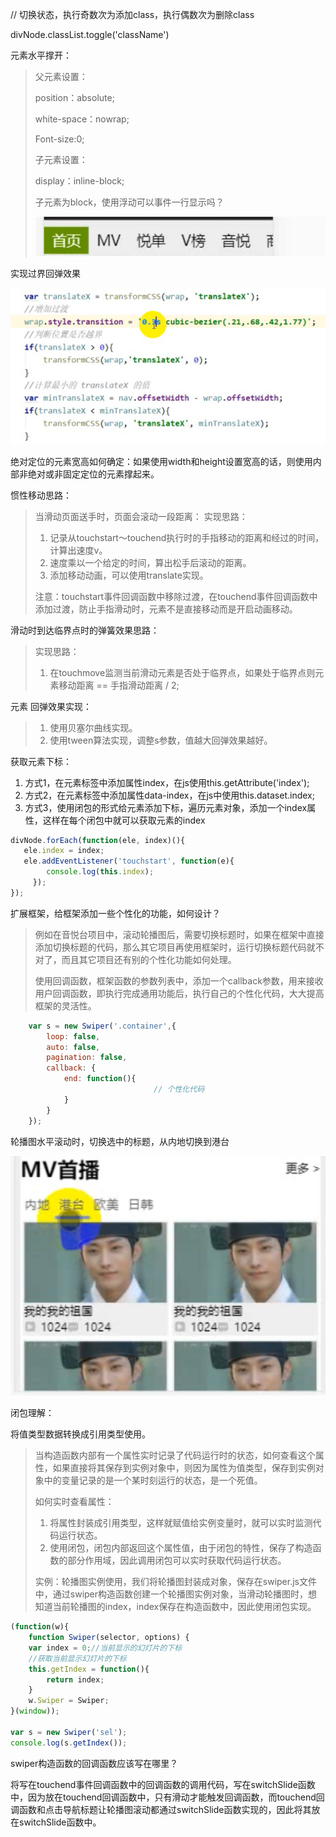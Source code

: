 // 切换状态，执行奇数次为添加class，执行偶数次为删除class

divNode.classList.toggle('className')



元素水平撑开：

> 父元素设置：
>
> position：absolute;
>
> white-space：nowrap;
>
> Font-size:0;
>
>  
>
> 子元素设置：
>
> display：inline-block;
>
>  
>
> 子元素为block，使用浮动可以事件一行显示吗？
>
> ![image-20201229000003958](media/移动端第7天/image-20201229000003958.png)

实现过界回弹效果

![image-20201228201853254](media/移动端第7天/image-20201228201853254.png)



绝对定位的元素宽高如何确定：如果使用width和height设置宽高的话，则使用内部非绝对或非固定定位的元素撑起来。



惯性移动思路：

> 当滑动页面送手时，页面会滚动一段距离：
> 实现思路：
>
> 1. 记录从touchstart～touchend执行时的手指移动的距离和经过的时间，计算出速度v。
> 2. 速度乘以一个给定的时间，算出松手后滚动的距离。
> 3. 添加移动动画，可以使用translate实现。
>
> 注意：touchstart事件回调函数中移除过渡，在touchend事件回调函数中添加过渡，防止手指滑动时，元素不是直接移动而是开启动画移动。



滑动时到达临界点时的弹簧效果思路：

> 实现思路：
>
> 1. 在touchmove监测当前滑动元素是否处于临界点，如果处于临界点则元素移动距离 == 手指滑动距离 / 2;

元素 回弹效果实现：

> 1. 使用贝塞尔曲线实现。
> 2. 使用tween算法实现，调整s参数，值越大回弹效果越好。



获取元素下标：

1. 方式1，在元素标签中添加属性index，在js使用this.getAttribute('index');
2. 方式2，在元素标签中添加属性data-index，在js中使用this.dataset.index;
3. 方式3，使用闭包的形式给元素添加下标，遍历元素对象，添加一个index属性，这样在每个闭包中就可以获取元素的index

```js
divNode.forEach(function(ele, index)(){
   ele.index = index;
   ele.addEventListener('touchstart', function(e){
  		console.log(this.index);
	 });
});
```





扩展框架，给框架添加一些个性化的功能，如何设计？

> 例如在音悦台项目中，滚动轮播图后，需要切换标题时，如果在框架中直接添加切换标题的代码，那么其它项目再使用框架时，运行切换标题代码就不对了，而且其它项目还有别的个性化功能如何处理。
>
>  
>
> 使用回调函数，框架函数的参数列表中，添加一个callback参数，用来接收用户回调函数，即执行完成通用功能后，执行自己的个性化代码，大大提高框架的灵活性。

```javascript
    var s = new Swiper('.container',{
        loop: false,
        auto: false,
        pagination: false,
        callback: {
            end: function(){
								// 个性化代码
            }
        }
    });
```

轮播图水平滚动时，切换选中的标题，从内地切换到港台

![image-20201229111033567](media/移动端第7天/image-20201229111033567.png)





闭包理解：

将值类型数据转换成引用类型使用。

> 当构造函数内部有一个属性实时记录了代码运行时的状态，如何查看这个属性，如果直接将其保存到实例对象中，则因为属性为值类型，保存到实例对象中的变量记录的是一个某时刻运行的状态，是一个死值。
>
>  
>
> 如何实时查看属性：
>
> 1. 将属性封装成引用类型，这样就赋值给实例变量时，就可以实时监测代码运行状态。
> 2. 使用闭包，闭包内部返回这个属性值，由于闭包的特性，保存了构造函数的部分作用域，因此调用闭包可以实时获取代码运行状态。
>
>  
>
> 实例：轮播图实例使用，我们将轮播图封装成对象，保存在swiper.js文件中，通过swiper构造函数创建一个轮播图实例对象，当滑动轮播图时，想知道当前轮播图的index，index保存在构造函数中，因此使用闭包实现。

```javascript
(function(w){
    function Swiper(selector, options) {
    var index = 0;//当前显示的幻灯片的下标
    //获取当前显示幻灯片的下标
    this.getIndex = function(){
        return index;
    }
    w.Swiper = Swiper;
}(window));
  
var s = new Swiper('sel');
console.log(s.getIndex());
```



swiper构造函数的回调函数应该写在哪里？

将写在touchend事件回调函数中的回调函数的调用代码，写在switchSlide函数中，因为放在touchend回调函数中，只有滑动才能触发回调函数，而touchend回调函数和点击导航标题让轮播图滚动都通过switchSlide函数实现的，因此将其放在switchSlide函数中。